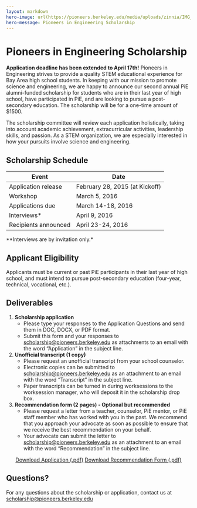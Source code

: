 ```yaml
---
layout: markdown
hero-image: url(https://pioneers.berkeley.edu/media/uploads/zinnia/IMG_5691.jpg)
hero-message: Pioneers in Engineering Scholarship
---
```

# Pioneers in Engineering Scholarship
**Application deadline has been extended to April 17th!**
Pioneers in Engineering strives to provide a quality STEM educational experience for Bay Area high school students. In keeping with our mission to promote science and engineering, we are happy to announce our second annual PiE alumni-funded scholarship for students who are in their last year of high school, have participated in PiE, and are looking to pursue a post-secondary education. The scholarship will be for a one-time amount of $1500.

The scholarship committee will review each application holistically, taking into account academic achievement, extracurricular activities, leadership skills, and passion. As a STEM organization, we are especially interested in how your pursuits involve science and engineering.

## Scholarship Schedule
<table class="table table-striped table-hover">
  <thead>
    <tr>
      <th>Event</th>
      <th>Date</th>
    </tr>
  </thead>
  <tbody>
    <tr>
      <td>Application release</td>
      <td>February 28, 2015 (at Kickoff)</td>
    </tr>
    <tr>
      <td>Workshop</td>
      <td>March 5, 2016</td>
    </tr>
    <tr>
      <td>Applications due</td>
      <td>March 14-18, 2016</td>
    </tr>
    <tr>
      <td>Interviews*</td>
      <td>April 9, 2016</td>
    </tr>
    <tr>
      <td>Recipients announced</td>
      <td>April 23-24, 2016</td>
    </tr>
  </tbody>
</table>
**Interviews are by invitation only.*

## Applicant Eligibility
Applicants must be current or past PiE participants in their last year of high school, and must intend to pursue post-secondary education (four-year, technical, vocational, etc.).

## Deliverables
1. **Scholarship application**
    * Please type your responses to the Application Questions and send them in DOC, DOCX, or PDF format.
    * Submit this form and your responses to scholarship@pioneers.berkeley.edu as attachments to an email with the word “Application” in the subject line.
2. **Unofficial transcript (1 copy)**
    * Please request an unofficial transcript from your school counselor.
    * Electronic copies can be submitted to scholarship@pioneers.berkeley.edu as an attachment to an email with the word “Transcript” in the subject line.
    * Paper transcripts can be turned in during worksessions to the worksession manager, who will deposit it in the scholarship drop box.
3. **Recommendation form (2 pages) - Optional but recommended**
    * Please request a letter from a teacher, counselor, PiE mentor, or PiE staff member who has worked with you in the past. We recommend that you approach your advocate as soon as possible to ensure that we receive the best recommendation on your behalf.
    * Your advocate can submit the letter to scholarship@pioneers.berkeley.edu as an attachment to an email with the word “Recommendation” in the subject line.

<center>
<a href="{{ '/assets/scholarship/2015_pie_scholarship_application_form.pdf' | prepend: site.baseurl }}" class="btn btn-primary">Download Application (.pdf)</a>
<a href="{{ '/assets/scholarship/2015_pie_scholarship_recommendation_form.pdf' | prepend: site.baseurl }}" class="btn btn-primary">Download Recommendation Form (.pdf)</a>
</center>

## Questions?
For any questions about the scholarship or application, contact us at scholarship@pioneers.berkeley.edu

